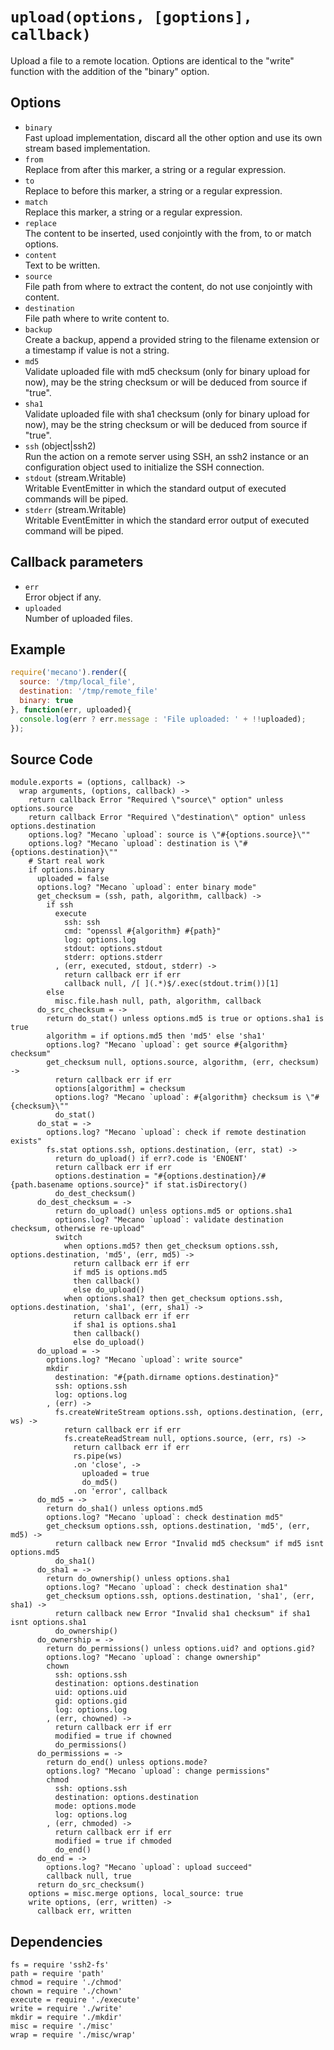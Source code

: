 
# `upload(options, [goptions], callback)`

Upload a file to a remote location. Options are identical to the "write"
function with the addition of the "binary" option.

## Options

*   `binary`   
    Fast upload implementation, discard all the other option and use its own
    stream based implementation.   
*   `from`   
    Replace from after this marker, a string or a regular expression.   
*   `to`   
    Replace to before this marker, a string or a regular expression.   
*   `match`   
    Replace this marker, a string or a regular expression.   
*   `replace`   
    The content to be inserted, used conjointly with the from, to or match
    options.   
*   `content`   
    Text to be written.   
*   `source`   
    File path from where to extract the content, do not use conjointly with
    content.   
*   `destination`   
    File path where to write content to.   
*   `backup`   
    Create a backup, append a provided string to the filename extension or a
    timestamp if value is not a string.   
*   `md5`   
    Validate uploaded file with md5 checksum (only for binary upload for now),
    may be the string checksum or will be deduced from source if "true".   
*   `sha1`   
    Validate uploaded file with sha1 checksum (only for binary upload for now),
    may be the string checksum or will be deduced from source if "true".   
*   `ssh` (object|ssh2)   
    Run the action on a remote server using SSH, an ssh2 instance or an
    configuration object used to initialize the SSH connection.   
*   `stdout` (stream.Writable)   
    Writable EventEmitter in which the standard output of executed commands will
    be piped.   
*   `stderr` (stream.Writable)   
    Writable EventEmitter in which the standard error output of executed command
    will be piped.   

## Callback parameters

*   `err`   
    Error object if any.   
*   `uploaded`   
    Number of uploaded files.   

## Example

```js
require('mecano').render({
  source: '/tmp/local_file',
  destination: '/tmp/remote_file'
  binary: true
}, function(err, uploaded){
  console.log(err ? err.message : 'File uploaded: ' + !!uploaded);
});
```

## Source Code

    module.exports = (options, callback) ->
      wrap arguments, (options, callback) ->
        return callback Error "Required \"source\" option" unless options.source
        return callback Error "Required \"destination\" option" unless options.destination
        options.log? "Mecano `upload`: source is \"#{options.source}\""
        options.log? "Mecano `upload`: destination is \"#{options.destination}\""
        # Start real work
        if options.binary
          uploaded = false
          options.log? "Mecano `upload`: enter binary mode"
          get_checksum = (ssh, path, algorithm, callback) ->
            if ssh
              execute
                ssh: ssh
                cmd: "openssl #{algorithm} #{path}"
                log: options.log
                stdout: options.stdout
                stderr: options.stderr
              , (err, executed, stdout, stderr) ->
                return callback err if err
                callback null, /[ ](.*)$/.exec(stdout.trim())[1]
            else
              misc.file.hash null, path, algorithm, callback
          do_src_checksum = ->
            return do_stat() unless options.md5 is true or options.sha1 is true
            algorithm = if options.md5 then 'md5' else 'sha1'
            options.log? "Mecano `upload`: get source #{algorithm} checksum"
            get_checksum null, options.source, algorithm, (err, checksum) ->
              return callback err if err
              options[algorithm] = checksum
              options.log? "Mecano `upload`: #{algorithm} checksum is \"#{checksum}\""
              do_stat()
          do_stat = ->
            options.log? "Mecano `upload`: check if remote destination exists"
            fs.stat options.ssh, options.destination, (err, stat) ->
              return do_upload() if err?.code is 'ENOENT'
              return callback err if err
              options.destination = "#{options.destination}/#{path.basename options.source}" if stat.isDirectory()
              do_dest_checksum()
          do_dest_checksum = ->
              return do_upload() unless options.md5 or options.sha1
              options.log? "Mecano `upload`: validate destination checksum, otherwise re-upload"
              switch
                when options.md5? then get_checksum options.ssh, options.destination, 'md5', (err, md5) ->
                  return callback err if err
                  if md5 is options.md5
                  then callback()
                  else do_upload()
                when options.sha1? then get_checksum options.ssh, options.destination, 'sha1', (err, sha1) ->
                  return callback err if err
                  if sha1 is options.sha1
                  then callback()
                  else do_upload()
          do_upload = ->
            options.log? "Mecano `upload`: write source"
            mkdir
              destination: "#{path.dirname options.destination}"
              ssh: options.ssh
              log: options.log
            , (err) ->
              fs.createWriteStream options.ssh, options.destination, (err, ws) ->
                return callback err if err
                fs.createReadStream null, options.source, (err, rs) ->
                  return callback err if err
                  rs.pipe(ws)
                  .on 'close', ->
                    uploaded = true
                    do_md5()
                  .on 'error', callback
          do_md5 = ->
            return do_sha1() unless options.md5
            options.log? "Mecano `upload`: check destination md5"
            get_checksum options.ssh, options.destination, 'md5', (err, md5) ->
              return callback new Error "Invalid md5 checksum" if md5 isnt options.md5
              do_sha1()
          do_sha1 = ->
            return do_ownership() unless options.sha1
            options.log? "Mecano `upload`: check destination sha1"
            get_checksum options.ssh, options.destination, 'sha1', (err, sha1) ->
              return callback new Error "Invalid sha1 checksum" if sha1 isnt options.sha1
              do_ownership()
          do_ownership = ->
            return do_permissions() unless options.uid? and options.gid?
            options.log? "Mecano `upload`: change ownership"
            chown
              ssh: options.ssh
              destination: options.destination
              uid: options.uid
              gid: options.gid
              log: options.log
            , (err, chowned) ->
              return callback err if err
              modified = true if chowned
              do_permissions()
          do_permissions = ->
            return do_end() unless options.mode?
            options.log? "Mecano `upload`: change permissions"
            chmod
              ssh: options.ssh
              destination: options.destination
              mode: options.mode
              log: options.log
            , (err, chmoded) ->
              return callback err if err
              modified = true if chmoded
              do_end()
          do_end = ->
            options.log? "Mecano `upload`: upload succeed"
            callback null, true
          return do_src_checksum()
        options = misc.merge options, local_source: true
        write options, (err, written) ->
          callback err, written

## Dependencies

    fs = require 'ssh2-fs'
    path = require 'path'
    chmod = require './chmod'
    chown = require './chown'
    execute = require './execute'
    write = require './write'
    mkdir = require './mkdir'
    misc = require './misc'
    wrap = require './misc/wrap'







